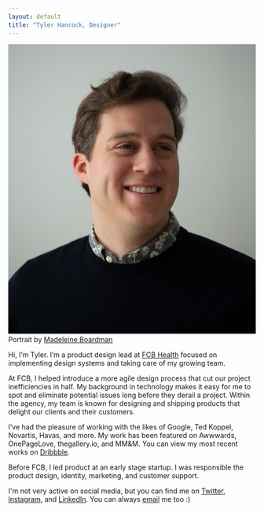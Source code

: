 ```yaml
---
layout: default
title: "Tyler Hancock, Designer" 
---
```

<div class="row">
	<div class="col-sm-10 col-md-8 col-lg-7 col-xl-6 mx-auto">
		<img class="img-fluid pt-5" src="/assets/images/portrait.jpg" alt="This is a portrait of Tyler Hancock by Maddy Boardman">
		<figcaption class="pb-5">Portrait by <a href="https://www.madeleineboardman.com/" target="_blank">Madeleine Boardman</a></figcaption>
	  <p>Hi, I’m Tyler. I’m a product design lead at <a href="https://www.fcbhealthny.com/" target="_blank">FCB Health</a> focused on implementing design systems and taking care of my growing team.</p>
	  <p>At FCB, I helped introduce a more agile design process that cut our project inefficiencies in half. My background in technology makes it easy for me to spot and eliminate potential issues long before they derail a project. Within the agency, my team is known for designing and shipping products that delight our clients and their customers.</p>
	  <p>I’ve had the pleasure of working with the likes of Google, Ted Koppel, Novartis, Havas, and more. My work has been featured on Awwwards, OnePageLove, thegallery.io, and MM&M. You can view my most recent works on <a href="https://dribbble.com/tylerhancock" target="_blank">Dribbble</a>.</p>
	  <p>Before FCB, I led product at an early stage startup. I was responsible the product design, identity, marketing, and customer support. </p>
	  <p class="pb-5">I'm not very active on social media, but you can find me on <a href="https://twitter.com/tyler_m_hancock" target="_blank">Twitter</a>, <a href="https://www.instagram.com/tylermhancock/" target="_blank">Instagram</a>, and <a href="https://www.linkedin.com/in/tylermhancock/" target="_blank">LinkedIn</a>. You can always <a href="mailto:tyler.hancock28@gmail.com">email</a> me too :)</p>
	</div>
</div>